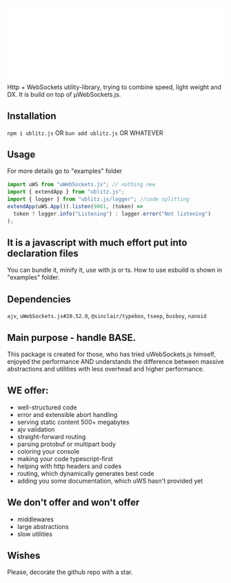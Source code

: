 ![μBlitz.js](./logo.svg)
<br/>
Http + WebSockets utility-library, trying to combine speed, light weight and DX. It is build on top of μWebSockets.js.

## Installation

`npm i ublitz.js`
OR `bun add ublitz.js`
OR WHATEVER

## Usage

For more details go to "examples" folder

```javascript
import uWS from "uWebSockets.js"; // nothing new
import { extendApp } from "ublitz.js";
import { logger } from "ublitz.js/logger"; //code splitting
extendApp(uWS.App()).listen(9001, (token) =>
  token ? logger.info("Listening") : logger.error("Not listening")
);
```

## It is a javascript with much effort put into declaration files

You can bundle it, minify it, use with js or ts. How to use esbuild is shown in "examples" folder.

## Dependencies

`ajv`, `uWebSockets.js#20.52.0`, `@sinclair/typebox`, `tseep`, `busboy`, `nanoid`

## Main purpose - handle BASE.

This package is created for those, who has tried uWebSockets.js himself, enjoyed the performance AND understands the difference between massive abstractions and utilities with less overhead and higher performance.

## WE offer:

- well-structured code
- error and extensible abort handling
- serving static content 500+ megabytes
- ajv validation
- straight-forward routing
- parsing protobuf or multipart body
- coloring your console
- making your code typescript-first
- helping with http headers and codes
- routing, which dynamically generates best code
- adding you some documentation, which uWS hasn't provided yet

## We don't offer and won't offer

- middlewares
- large abstractions
- slow utilities

## Wishes

Please, decorate the github repo with a star.
